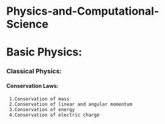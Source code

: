 # Physics-and-Computational-Science

# Basic Physics:
### Classical Physics:
#### Conservation Laws:
     1.Conservation of mass
     2.Conservation of linear and angular momentum
     3.Conservation of energy
     4.Conservation of electric charge
   
